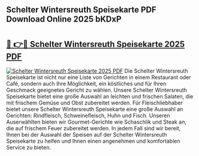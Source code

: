 ## Schelter Wintersreuth Speisekarte PDF Download Online 2025 bKDxP

# <h2><a href="http://gcaze9i.nevu.top/?p=Schelter+Wintersreuth+Speisekarte">🔗 👉🔴 Schelter Wintersreuth Speisekarte 2025 PDF</a></h2>

[![Schelter Wintersreuth Speisekarte 2025 PDF](https://i.imgur.com/dBaPXMq.png)](http://gcaze9i.nevu.top/?p=Schelter+Wintersreuth+Speisekarte)
Die Schelter Wintersreuth Speisekarte ist nicht nur eine Liste von Gerichten in einem Restaurant oder Café, sondern auch Ihre Möglichkeit, ein köstliches und für Ihren Geschmack geeignetes Gericht zu wählen. Unsere Schelter Wintersreuth Speisekarte bietet eine große Auswahl an leichten und frischen Salaten, die mit frischem Gemüse und Obst zubereitet werden. Für Fleischliebhaber bietet unsere Schelter Wintersreuth Speisekarte eine große Auswahl an Gerichten: Rindfleisch, Schweinefleisch, Huhn und Fisch. Unseren Auserwählten bieten wir Gourmet-Gerichte wie Schaschlik und Steak an, die auf frischem Feuer zubereitet werden. In jedem Fall sind wir bereit, Ihnen bei der Auswahl der Speisen auf der Schelter Wintersreuth Speisekarte zu helfen und Ihnen einen angenehmen und komfortablen Service zu bieten.
